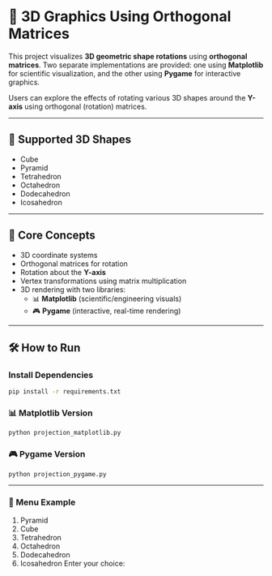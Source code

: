 # 🧊 3D Graphics Using Orthogonal Matrices

This project visualizes **3D geometric shape rotations** using **orthogonal matrices**. Two separate implementations are provided: one using **Matplotlib** for scientific visualization, and the other using **Pygame** for interactive graphics.

Users can explore the effects of rotating various 3D shapes around the **Y-axis** using orthogonal (rotation) matrices.

---

## 🔷 Supported 3D Shapes

- Cube
- Pyramid
- Tetrahedron
- Octahedron
- Dodecahedron
- Icosahedron

---

## 🧠 Core Concepts

- 3D coordinate systems
- Orthogonal matrices for rotation
- Rotation about the **Y-axis**
- Vertex transformations using matrix multiplication
- 3D rendering with two libraries:
  - 📊 **Matplotlib** (scientific/engineering visuals)
  - 🎮 **Pygame** (interactive, real-time rendering)

---

## 🛠️ How to Run

### Install Dependencies
```bash
pip install -r requirements.txt
```

### 📊 Matplotlib Version

```bash
python projection_matplotlib.py
```

### 🎮 Pygame Version
``` bash
python projection_pygame.py
```

---

### 🧾 Menu Example
1) Pyramid
2) Cube
3) Tetrahedron
4) Octahedron
5) Dodecahedron
6) Icosahedron
Enter your choice:
